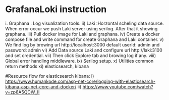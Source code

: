 # GrafanaLoki instruction

i. Graphana : Log visualization tools.
ii) Laki :Horzontal scheling data source. When error occur we push Laki server using serilog. After that it showing graphana.
iii) Pull docker image for Laki and graphana.
iv) Create a docker compose file and write command for create Graphana and Laki container. 
v) We find log by browing url http://localhost:3000 default userId: admin and password: admin
vi) Add Data source Laki and configure url http://laki:3100 and set credential.
vii) Then click Explore tab and browing log if any. 
viii) Global error handling middleware.
ix) Serilog setup.
x) Utilities common return methods
xi) elasticsearch, kibana

#Resource flow for elasticsearch kibana:
i) https://www.humankode.com/asp-net-core/logging-with-elasticsearch-kibana-asp-net-core-and-docker/
ii) https://www.youtube.com/watch?v=zp6A5QCW_II
